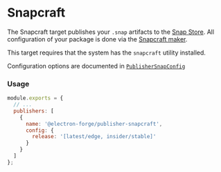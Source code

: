# Snapcraft

The Snapcraft target publishes your `.snap` artifacts to the [Snap Store](https://snapcraft.io/store). All configuration of your package is done via the [Snapcraft maker](../makers/snapcraft.md).

This target requires that the system has the `snapcraft` utility installed.

Configuration options are documented in [`PublisherSnapConfig`](https://js.electronforge.io/interfaces/\_electron\_forge\_publisher\_snapcraft.PublisherSnapcraftConfig.html)

### Usage

```jsx title="forge.config.js"
module.exports = {
  // ...
  publishers: [
    {
      name: '@electron-forge/publisher-snapcraft',
      config: {
        release: '[latest/edge, insider/stable]'
      }
    }
  ]
};
```

